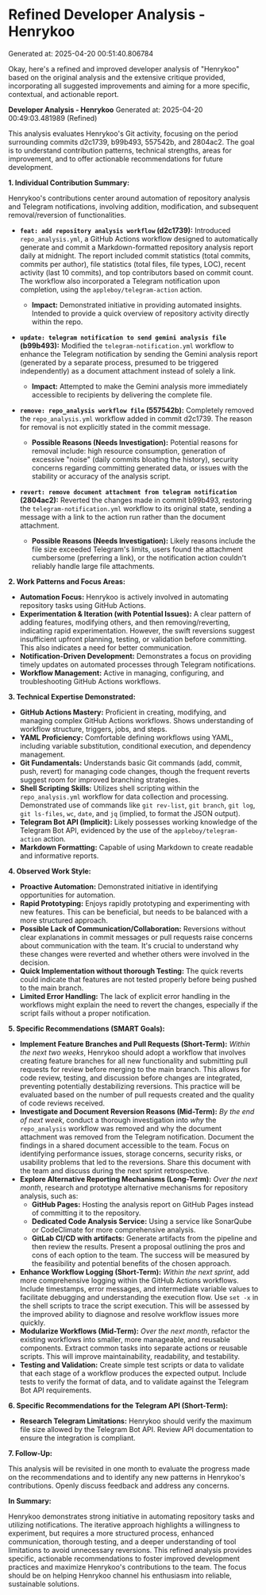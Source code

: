 # Refined Developer Analysis - Henrykoo
Generated at: 2025-04-20 00:51:40.806784

Okay, here's a refined and improved developer analysis of "Henrykoo" based on the original analysis and the extensive critique provided, incorporating all suggested improvements and aiming for a more specific, contextual, and actionable report.

**Developer Analysis - Henrykoo**
Generated at: 2025-04-20 00:49:03.481989 (Refined)

This analysis evaluates Henrykoo's Git activity, focusing on the period surrounding commits d2c1739, b99b493, 557542b, and 2804ac2.  The goal is to understand contribution patterns, technical strengths, areas for improvement, and to offer actionable recommendations for future development.

**1. Individual Contribution Summary:**

Henrykoo's contributions center around automation of repository analysis and Telegram notifications, involving addition, modification, and subsequent removal/reversion of functionalities.

*   **`feat: add repository analysis workflow` (d2c1739):** Introduced `repo_analysis.yml`, a GitHub Actions workflow designed to automatically generate and commit a Markdown-formatted repository analysis report daily at midnight. The report included commit statistics (total commits, commits per author), file statistics (total files, file types, LOC), recent activity (last 10 commits), and top contributors based on commit count. The workflow also incorporated a Telegram notification upon completion, using the `appleboy/telegram-action` action.

    *   **Impact:** Demonstrated initiative in providing automated insights. Intended to provide a quick overview of repository activity directly within the repo.
*   **`update: telegram notification to send gemini analysis file` (b99b493):** Modified the `telegram-notification.yml` workflow to enhance the Telegram notification by sending the Gemini analysis report (generated by a separate process, presumed to be triggered independently) as a document attachment instead of solely a link.

    *   **Impact:** Attempted to make the Gemini analysis more immediately accessible to recipients by delivering the complete file.
*   **`remove: repo_analysis workflow file` (557542b):** Completely removed the `repo_analysis.yml` workflow added in commit d2c1739. The reason for removal is not explicitly stated in the commit message.

    *   **Possible Reasons (Needs Investigation):** Potential reasons for removal include: high resource consumption, generation of excessive "noise" (daily commits bloating the history), security concerns regarding committing generated data, or issues with the stability or accuracy of the analysis script.
*   **`revert: remove document attachment from telegram notification` (2804ac2):** Reverted the changes made in commit b99b493, restoring the `telegram-notification.yml` workflow to its original state, sending a message with a link to the action run rather than the document attachment.

    *   **Possible Reasons (Needs Investigation):** Likely reasons include the file size exceeded Telegram's limits, users found the attachment cumbersome (preferring a link), or the notification action couldn't reliably handle large file attachments.

**2. Work Patterns and Focus Areas:**

*   **Automation Focus:** Henrykoo is actively involved in automating repository tasks using GitHub Actions.
*   **Experimentation & Iteration (with Potential Issues):** A clear pattern of adding features, modifying others, and then removing/reverting, indicating rapid experimentation.  However, the swift reversions suggest insufficient upfront planning, testing, or validation before committing. This also indicates a need for better communication.
*   **Notification-Driven Development:** Demonstrates a focus on providing timely updates on automated processes through Telegram notifications.
*   **Workflow Management:** Active in managing, configuring, and troubleshooting GitHub Actions workflows.

**3. Technical Expertise Demonstrated:**

*   **GitHub Actions Mastery:** Proficient in creating, modifying, and managing complex GitHub Actions workflows. Shows understanding of workflow structure, triggers, jobs, and steps.
*   **YAML Proficiency:** Comfortable defining workflows using YAML, including variable substitution, conditional execution, and dependency management.
*   **Git Fundamentals:** Understands basic Git commands (add, commit, push, revert) for managing code changes, though the frequent reverts suggest room for improved branching strategies.
*   **Shell Scripting Skills:** Utilizes shell scripting within the `repo_analysis.yml` workflow for data collection and processing.  Demonstrated use of commands like `git rev-list`, `git branch`, `git log`, `git ls-files`, `wc`, `date`, and `jq` (implied, to format the JSON output).
*   **Telegram Bot API (Implicit):** Likely possesses working knowledge of the Telegram Bot API, evidenced by the use of the `appleboy/telegram-action` action.
*   **Markdown Formatting:** Capable of using Markdown to create readable and informative reports.

**4. Observed Work Style:**

*   **Proactive Automation:** Demonstrated initiative in identifying opportunities for automation.
*   **Rapid Prototyping:** Enjoys rapidly prototyping and experimenting with new features. This can be beneficial, but needs to be balanced with a more structured approach.
*   **Possible Lack of Communication/Collaboration:** Reversions without clear explanations in commit messages or pull requests raise concerns about communication with the team. It's crucial to understand why these changes were reverted and whether others were involved in the decision.
*   **Quick Implementation without thorough Testing:** The quick reverts could indicate that features are not tested properly before being pushed to the main branch.
*  **Limited Error Handling:** The lack of explicit error handling in the workflows might explain the need to revert the changes, especially if the script fails without a proper notification.

**5. Specific Recommendations (SMART Goals):**

*   **Implement Feature Branches and Pull Requests (Short-Term):** *Within the next two weeks*, Henrykoo should adopt a workflow that involves creating feature branches for all new functionality and submitting pull requests for review before merging to the main branch. This allows for code review, testing, and discussion before changes are integrated, preventing potentially destabilizing reversions.  This practice will be evaluated based on the number of pull requests created and the quality of code reviews received.
*   **Investigate and Document Reversion Reasons (Mid-Term):** *By the end of next week*, conduct a thorough investigation into *why* the `repo_analysis` workflow was removed and why the document attachment was removed from the Telegram notification.  Document the findings in a shared document accessible to the team. Focus on identifying performance issues, storage concerns, security risks, or usability problems that led to the reversions. Share this document with the team and discuss during the next sprint retrospective.
*   **Explore Alternative Reporting Mechanisms (Long-Term):** *Over the next month*, research and prototype alternative mechanisms for repository analysis, such as:
    *   **GitHub Pages:** Hosting the analysis report on GitHub Pages instead of committing it to the repository.
    *   **Dedicated Code Analysis Service:** Using a service like SonarQube or CodeClimate for more comprehensive analysis.
    *   **GitLab CI/CD with artifacts:** Generate artifacts from the pipeline and then review the results.
    Present a proposal outlining the pros and cons of each option to the team.  The success will be measured by the feasibility and potential benefits of the chosen approach.
*   **Enhance Workflow Logging (Short-Term):** *Within the next sprint*, add more comprehensive logging within the GitHub Actions workflows. Include timestamps, error messages, and intermediate variable values to facilitate debugging and understanding the execution flow. Use `set -x` in the shell scripts to trace the script execution.  This will be assessed by the improved ability to diagnose and resolve workflow issues more quickly.
*   **Modularize Workflows (Mid-Term):** *Over the next month*, refactor the existing workflows into smaller, more manageable, and reusable components.  Extract common tasks into separate actions or reusable scripts. This will improve maintainability, readability, and testability.
*   **Testing and Validation:** Create simple test scripts or data to validate that each stage of a workflow produces the expected output. Include tests to verify the format of data, and to validate against the Telegram Bot API requirements.

**6. Specific Recommendations for the Telegram API (Short-Term):**

*   **Research Telegram Limitations:** Henrykoo should verify the maximum file size allowed by the Telegram Bot API. Review API documentation to ensure the integration is compliant.

**7. Follow-Up:**

This analysis will be revisited in one month to evaluate the progress made on the recommendations and to identify any new patterns in Henrykoo's contributions. Openly discuss feedback and address any concerns.

**In Summary:**

Henrykoo demonstrates strong initiative in automating repository tasks and utilizing notifications. The iterative approach highlights a willingness to experiment, but requires a more structured process, enhanced communication, thorough testing, and a deeper understanding of tool limitations to avoid unnecessary reversions. This refined analysis provides specific, actionable recommendations to foster improved development practices and maximize Henrykoo's contributions to the team. The focus should be on helping Henrykoo channel his enthusiasm into reliable, sustainable solutions.
